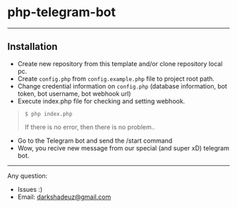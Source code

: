 # php-telegram-bot
---

## Installation

* Create new repository from this template and/or clone repository local pc.
* Create `config.php` from `config.example.php` file to project root path.
* Change credential information on `config.php` (database information, bot token, bot username, bot webhook url)
* Execute index.php file for checking and setting webhook.
>```shell
> $ php index.php
>```
> If there is no error, then there is no problem..
* Go to the Telegram bot and send the /start command
* Wow, you recive new message from our special (and super xD) telegram bot.

---
Any question:
* Issues :)
* Email: darkshadeuz@gmail.com
